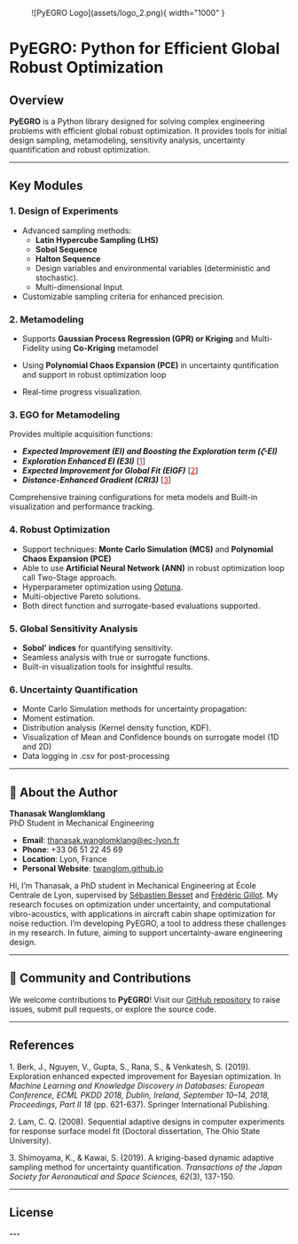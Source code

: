 <figure markdown>
  ![PyEGRO Logo](assets/logo_2.png){ width="1000" }
</figure>

# PyEGRO: Python for Efficient Global Robust Optimization

## Overview
**PyEGRO** is a Python library designed for solving complex engineering problems with efficient global robust optimization. It provides tools for initial design sampling, metamodeling, sensitivity analysis, uncertainty quantification and robust optimization. 

---

## Key Modules

### 1. **Design of Experiments**
- Advanced sampling methods:
  - **Latin Hypercube Sampling (LHS)**
  - **Sobol Sequence**
  - **Halton Sequence**
  - Design variables and environmental variables (deterministic and stochastic).
  - Multi-dimensional Input.
- Customizable sampling criteria for enhanced precision.

### 2. **Metamodeling**
- Supports **Gaussian Process Regression (GPR) or Kriging**  and Multi-Fidelity using **Co-Kriging** metamodel

- Using **Polynomial Chaos Expansion (PCE)** in uncertainty quntification and support in robust optimization loop

- Real-time progress visualization.


### 3. **EGO for Metamodeling**
Provides multiple acquisition functions:

  - ***Expected Improvement (EI) and Boosting the Exploration term (𝜁-EI)***
  - ***Exploration Enhanced EI (E3I)*** [<a href="#reference-1" style="color:red; text-decoration:underline;">1</a>]
  - ***Expected Improvement for Global Fit (EIGF)*** [<a href="#reference-2" style="color:red; text-decoration:underline;">2</a>]
  - ***Distance-Enhanced Gradient (CRI3)*** [<a href="#reference-3" style="color:red; text-decoration:underline;">3</a>]

Comprehensive training configurations for meta models and Built-in visualization and performance tracking.


### 4. **Robust Optimization**
- Support techniques: **Monte Carlo Simulation (MCS)** and **Polynomial Chaos Expansion (PCE)** 
- Able to use **Artificial Neural Network (ANN)** in robust optimization loop call Two-Stage approach.
- Hyperparameter optimization using [Optuna](https://optuna.org/).
- Multi-objective Pareto solutions.
- Both direct function and surrogate-based evaluations supported.

### 5. **Global Sensitivity Analysis**
- **Sobol' indices** for quantifying sensitivity.
- Seamless analysis with true or surrogate functions.
- Built-in visualization tools for insightful results.

### 6. **Uncertainty Quantification**
- Monte Carlo Simulation methods for uncertainty propagation:
- Moment estimation.
- Distribution analysis (Kernel density function, KDF).
- Visualization of Mean and Confidence bounds on surrogate model (1D and 2D)
- Data logging in .csv for post-processing 

---

## 👤 About the Author

**Thanasak Wanglomklang**  
PhD Student in Mechanical Engineering  

- **Email**: [thanasak.wanglomklang@ec-lyon.fr](mailto:thanasak.wanglomklang@ec-lyon.fr)  
- **Phone**: +33 06 51 22 45 69  
- **Location**: Lyon, France  
- **Personal Website**: [twanglom.github.io](https://twanglom.github.io)  

Hi, I’m Thanasak, a PhD student in Mechanical Engineering at École Centrale de Lyon, supervised by [Sébastien Besset](https://scholar.google.com/citations?user=mX1HMLcAAAAJ&hl=en) and [Frédéric Gillot](https://scholar.google.fr/citations?user=SuvV3LoAAAAJ&hl=fr). My research focuses on optimization under uncertainty, and computational vibro-acoustics, with applications in aircraft cabin shape optimization for noise reduction. I’m developing PyEGRO, a tool to address these challenges in my research. In future, aiming to support uncertainty-aware engineering design.


---

## 👥 Community and Contributions
We welcome contributions to **PyEGRO**! Visit our [GitHub repository](https://github.com/twanglom/PyEGRO) to raise issues, submit pull requests, or explore the source code.

---

## References
<a id="reference-1"></a>1. Berk, J., Nguyen, V., Gupta, S., Rana, S., & Venkatesh, S. (2019). Exploration enhanced expected improvement for Bayesian optimization. In *Machine Learning and Knowledge Discovery in Databases: European Conference, ECML PKDD 2018, Dublin, Ireland, September 10–14, 2018, Proceedings, Part II 18* (pp. 621-637). Springer International Publishing.

<a id="reference-2"></a>2. Lam, C. Q. (2008). Sequential adaptive designs in computer experiments for response surface model fit (Doctoral dissertation, The Ohio State University).

<a id="reference-3"></a>3. Shimoyama, K., & Kawai, S. (2019). A kriging-based dynamic adaptive sampling method for uncertainty quantification. *Transactions of the Japan Society for Aeronautical and Space Sciences, 62*(3), 137-150.

---

## License
**---**

